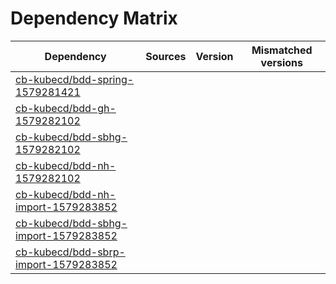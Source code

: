 # Dependency Matrix

Dependency | Sources | Version | Mismatched versions
---------- | ------- | ------- | -------------------
[cb-kubecd/bdd-spring-1579281421](https://github.com/cb-kubecd/bdd-spring-1579281421.git) |  | []() | 
[cb-kubecd/bdd-gh-1579282102](https://github.com/cb-kubecd/bdd-gh-1579282102.git) |  | []() | 
[cb-kubecd/bdd-sbhg-1579282102](https://github.com/cb-kubecd/bdd-sbhg-1579282102.git) |  | []() | 
[cb-kubecd/bdd-nh-1579282102](https://github.com/cb-kubecd/bdd-nh-1579282102.git) |  | []() | 
[cb-kubecd/bdd-nh-import-1579283852](https://github.com/cb-kubecd/bdd-nh-import-1579283852.git) |  | []() | 
[cb-kubecd/bdd-sbhg-import-1579283852](https://github.com/cb-kubecd/bdd-sbhg-import-1579283852.git) |  | []() | 
[cb-kubecd/bdd-sbrp-import-1579283852](https://github.com/cb-kubecd/bdd-sbrp-import-1579283852.git) |  | []() | 
